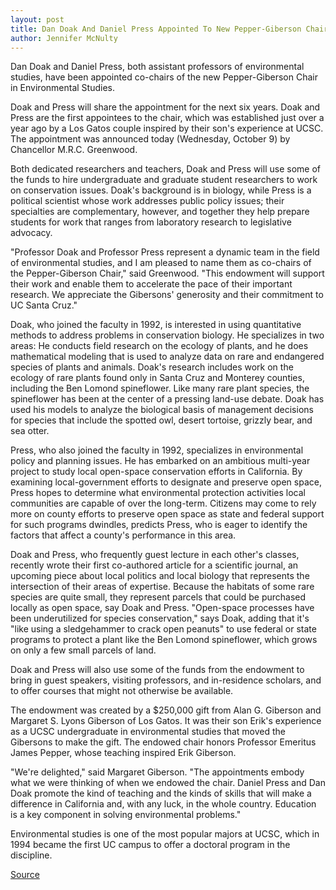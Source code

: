 ```yaml
---
layout: post
title: Dan Doak And Daniel Press Appointed To New Pepper-Giberson Chair In Environmental Studies
author: Jennifer McNulty  
---
```


Dan Doak and Daniel Press, both assistant professors of environmental studies, have been appointed co-chairs of the new Pepper-Giberson Chair in Environmental Studies.

Doak and Press will share the appointment for the next six years. Doak and Press are the first appointees to the chair, which was established just over a year ago by a Los Gatos couple inspired by their son's experience at UCSC. The appointment was announced today (Wednesday, October 9) by Chancellor M.R.C. Greenwood.

Both dedicated researchers and teachers, Doak and Press will use some of the funds to hire undergraduate and graduate student researchers to work on conservation issues. Doak's background is in biology, while Press is a political scientist whose work addresses public policy issues; their specialties are complementary, however, and together they help prepare students for work that ranges from laboratory research to legislative advocacy.

"Professor Doak and Professor Press represent a dynamic team in the field of environmental studies, and I am pleased to name them as co-chairs of the Pepper-Giberson Chair," said Greenwood. "This endowment will support their work and enable them to accelerate the pace of their important research. We appreciate the Gibersons' generosity and their commitment to UC Santa Cruz."

Doak, who joined the faculty in 1992, is interested in using quantitative methods to address problems in conservation biology. He specializes in two areas: He conducts field research on the ecology of plants, and he does mathematical modeling that is used to analyze data on rare and endangered species of plants and animals. Doak's research includes work on the ecology of rare plants found only in Santa Cruz and Monterey counties, including the Ben Lomond spineflower. Like many rare plant species, the spineflower has been at the center of a pressing land-use debate. Doak has used his models to analyze the biological basis of management decisions for species that include the spotted owl, desert tortoise, grizzly bear, and sea otter.

Press, who also joined the faculty in 1992, specializes in environmental policy and planning issues. He has embarked on an ambitious multi-year project to study local open-space conservation efforts in California. By examining local-government efforts to designate and preserve open space, Press hopes to determine what environmental protection activities local communities are capable of over the long-term. Citizens may come to rely more on county efforts to preserve open space as state and federal support for such programs dwindles, predicts Press, who is eager to identify the factors that affect a county's performance in this area.

Doak and Press, who frequently guest lecture in each other's classes, recently wrote their first co-authored article for a scientific journal, an upcoming piece about local politics and local biology that represents the intersection of their areas of expertise. Because the habitats of some rare species are quite small, they represent parcels that could be purchased locally as open space, say Doak and Press. "Open-space processes have been underutilized for species conservation," says Doak, adding that it's "like using a sledgehammer to crack open peanuts" to use federal or state programs to protect a plant like the Ben Lomond spineflower, which grows on only a few small parcels of land.

Doak and Press will also use some of the funds from the endowment to bring in guest speakers, visiting professors, and in-residence scholars, and to offer courses that might not otherwise be available.

The endowment was created by a $250,000 gift from Alan G. Giberson and Margaret S. Lyons Giberson of Los Gatos. It was their son Erik's experience as a UCSC undergraduate in environmental studies that moved the Gibersons to make the gift. The endowed chair honors Professor Emeritus James Pepper, whose teaching inspired Erik Giberson.

"We're delighted," said Margaret Giberson. "The appointments embody what we were thinking of when we endowed the chair. Daniel Press and Dan Doak promote the kind of teaching and the kinds of skills that will make a difference in California and, with any luck, in the whole country. Education is a key component in solving environmental problems."

Environmental studies is one of the most popular majors at UCSC, which in 1994 became the first UC campus to offer a doctoral program in the discipline.   

[Source](http://www1.ucsc.edu/oncampus/currents/96-10-14/pepper.htm "Permalink to Appointments to endowed chair")
